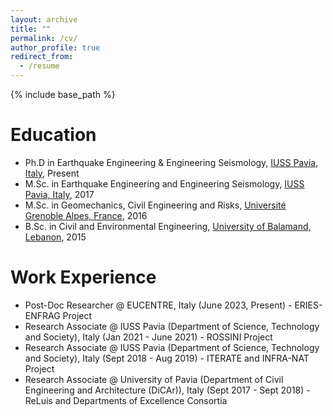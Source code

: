 ```yaml
---
layout: archive
title: ""
permalink: /cv/
author_profile: true
redirect_from:
  - /resume
---
```


{% include base_path %}

Education
======
* Ph.D in Earthquake Engineering & Engineering Seismology, [IUSS Pavia, Italy](https://www.iusspavia.it/it), Present
* M.Sc. in Earthquake Engineering and Engineering Seismology, [IUSS Pavia, Italy](https://www.iusspavia.it/en), 2017
* M.Sc. in Geomechanics, Civil Engineering and Risks, [Université Grenoble Alpes, France](https://www.univ-grenoble-alpes.fr/), 2016
* B.Sc. in Civil and Environmental Engineering, [University of Balamand, Lebanon](https://www.balamand.edu.lb/home/Pages/default.aspx), 2015

Work Experience
======
* Post-Doc Researcher @ EUCENTRE, Italy (June 2023, Present) - ERIES-ENFRAG Project
* Research Associate @ IUSS Pavia (Department of Science, Technology and Society), Italy (Jan 2021 - June 2021) - ROSSINI Project
* Research Associate @ IUSS Pavia (Department of Science, Technology and Society), Italy (Sept 2018 - Aug 2019) - ITERATE and INFRA-NAT Project
* Research Associate @ University of Pavia (Department of Civil Engineering and Architecture (DiCAr)), Italy (Sept 2017 - Sept 2018) - ReLuis and Departments of Excellence Consortia
